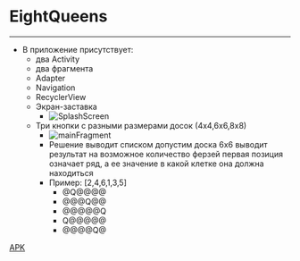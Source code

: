 # EightQueens
_____
+ В приложение присутствует:
    + два Activity
    + два фрагмента 
    + Adapter
    + Navigation
    + RecyclerView
    + Экран-заставка
      + ![SplashScreen](https://lh3.googleusercontent.com/pznJ47-_m5LHJE8nif52n_THRkDfCnkA5UYCs628FUZWsm7vrXuj_aDsJlLjwg1ZiW4px_o9r6lE2VQSvDGIlK1cY96-sNc6z54-SuZfdkrWACx-2dKXomeWeEBxjlICuQsi604UuKi-G1NMyCQ9fJvbkPMP2WmYdV_yhPplZz_Y3ubnRRP0TlmQlfz8rpb7nZ7vK0bMY_tRYqvsEwq40zMlE7DepErWy6TuHuiocEXEy3ZGKS7fuP7W1D_B_UwtU0ufA_6K5ng7Qg1vVoiYuVAammMZLq-YkaZ8osd2uiK4oZKW2-rfhikb80VU7d5knOV83Xb_ok-I2IEbmYiUJ7aUqJh3q_buYYFBWTwn8QzW6jSVahtXZMui9GexZMMdBQj6oD4MbfJfxlUi5114LngSBEoiMh7gamTRN513HwtpwIOpATAqtv45UjTol889ze9-GpgvV8DIPhDRSaPSh4ll08OmqVWmdQLXAiFZXhiSKJGNDHZZNcjBN-KlQ3sw2L4SgD-xyn7GBXTM3BOmLXQF38d9SZ0d1-uV082Zy7s2Nd6phb2DQgb4_6Prdt5zdqSFe9vY-MvIutGATls_9i8uHw7Ozf6o-oaYJNqsFcdZ-GB3LVozi2sLxfie26jc9TbtukIa69L0qI_coRpeZN6u05vHGAD3a_u2mJluIwIORpx57BTVWu0k3wUTp1XqPVEOYjoJ2dIzQH_DsYCliA=w445-h939-no?authuser=0)
    + Три кнопки с разными размерами досок (4х4,6х6,8х8)
      + ![mainFragment](https://lh3.googleusercontent.com/QpnqdoJfcXILGhrPv2q0cLTW8MoUCHHQUHJ8ISgTrOzaFp2xj9nySiByLY-UMnA0WeAphaSoa5H4zROLSkR-w1FjXaLBoCuWS1orQjLFguYOjmazPRKkEuzEXW07mieTPHAVv7koE9tSSo6YTVrv40vStg0T01hLYPNEjCk-eC0Po-hggij01PcpgtlXz_QKl0wdNjio9kZVJB4bRb869FTaKmXTxR6hg4U8SZKN-t-iIuaiu4MebIc-gaCfPF-ZMSmHQKH0CI9fM7O-WP4jXbl5WVUWylzzpgBoLovlv_TovUPurdm4KiCTvSuYpag8KqCf50Yfxj7le2jHcJwVXpPIiPPBRbxGEH0O6orrk1wPxsI4EKFl9FFyeSlRgftAvap8iuRMP8vOz-ciBWyyHUICs9ofOBGT19pv52re5wcbdU7yyNmdI20wZR5EadBD0ZGXmi1ez-9NrEW15gAO_w-WTB6TSgTvBn1dHx6fhGfMcV8v9KmTC6jUxuW0FVuW3SQUL5f9gEzHOqTvNtorVey50S01cHlouWgr2PIxaQaifiqi1Drh65QLBQ5Ht-ayYIfOvUOAn99rykYhmbhN3WEoXdUiKt6D-RS5R379pNoEUDaZdljXRXM5XakYjvSFahWt6kKKnQ33Huop0-1EgPehYL5W7RydQpa02RZdzaZvQBE4_OBjUDTM3BdPxGIHgSAbRC__JWrOshFlr6vgmg=w529-h939-no?authuser=0)
      + Решение выводит списком
       допустим доска 6х6 выводит результат на возможное количество ферзей
       первая позиция означает ряд, а ее значение в какой клетке она должна находиться
      + Пример: [2,4,6,1,3,5]
        + @Q@@@@
        + @@@Q@@
        + @@@@@Q
        + Q@@@@@
        + @@@@Q@
                               
[APK](https://drive.google.com/file/d/1x8-kz9zXic9DXqDCuGGPhmgiC8zUl2-T/view?usp=sharing)


